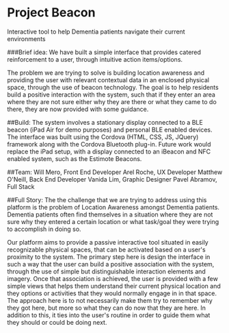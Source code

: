 # Project Beacon
Interactive tool to help Dementia patients navigate their current environments

###Brief idea:
We have built a simple interface that provides catered reinforcement to a user, through intuitive action items/options.

The problem we are trying to solve is building location awareness and providing the user with relevant contextual data in an enclosed physical space, through the use of beacon technology. The goal is to help residents build a positive interaction with the system, such that if they enter an area where they are not sure either why they are there or what they came to do there, they are now provided with some guidance.

##Build: 
The system involves a stationary display connected to a BLE beacon (iPad Air for demo purposes) and personal BLE enabled devices. The interface was built using the Cordova (HTML, CSS, JS, JQuery) framework along with the Cordova Bluetooth plug-in. Future work would replace the iPad setup, with a display connected to an iBeacon and NFC enabled system, such as the Estimote Beacons.

##Team:
Will Mero, Front End Developer
Arel Roche, UX Developer
Matthew O'Neill, Back End Developer
Vanida Lim, Graphic Designer
Pavel Abramov, Full Stack

##Full Story:
The the challenge that we are trying to address using this platform is the problem of Location Awareness amongst Dementia patients. Dementia patients often find themselves in a situation where they are not sure why they entered a certain location or what task/goal they were trying to accomplish in doing so.

Our platform aims to provide a passive interactive tool situated in easily recognizable physical spaces, that can be activated based on a user's proximity to the system. The primary step here is design the interface in such a way that the user can build a positive association with the system, through the use of simple but distinguishable interaction elements and imagery. Once that association is achieved, the user is provided with a few simple views that helps them understand their current physical location and they options or activities that they would normally engage in in that space. The approach here is to not necessarily make them try to remember why they got here, but more so what they can do now that they are here. In addition to this, it ties into the user's routine in order to guide them what they should or could be doing next.